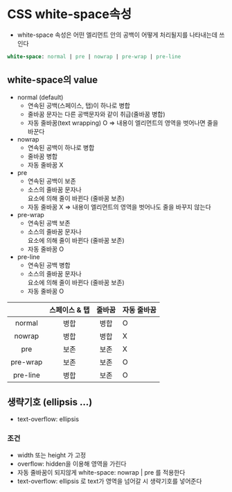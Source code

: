 # CSS white-space속성
* white-space 속성은 어떤 엘리먼트 안의 공백이 어떻게 처리될지를 나타내는데 쓰인다
``` sass
white-space: normal | pre | nowrap | pre-wrap | pre-line
```

## white-space의 value
* normal (default)
	* 연속된 공백(스페이스, 탭)이 하나로 병합
	* 줄바꿈 문자는 다른 공백문자와 같이 취급(줄바꿈 병합)
	* 자동 줄바꿈(text wrapping) O => 내용이 엘리먼트의 영역을 벗어나면 줄을 바꾼다
* nowrap
	* 연속된 공백이 하나로 병합
	* 줄바꿈 병합
	* 자동 줄바꿈 X
* pre
	* 연속된 공백이 보존
	* 소스의 줄바꿈 문자나 <br>요소에 의해 줄이 바뀐다 (줄바꿈 보존)
	* 자동 줄바꿈 X => 내용이 엘리먼트의 영역을 벗어나도 줄을 바꾸지 않는다
* pre-wrap
	* 연속된 공백 보존
	* 소스의 줄바꿈 문자나 <br>요소에 의해 줄이 바뀐다 (줄바꿈 보존)
	* 자동 줄바꿈 O
* pre-line
	* 연속된 공백 병합
	* 소스의 줄바꿈 문자나 <br>요소에 의해 줄이 바뀐다 (줄바꿈 보존)
	* 자동 줄바꿈 O

|          | 스페이스 & 탭 | 줄바꿈 | 자동 줄바꿈 |
|:--------:|:-------------:|:------:|-------------|
|  normal  |      병합     |  병합  |      O      |
|  nowrap  |      병합     |  병합  |      X      |
|    pre   |      보존     |  보존  |      X      |
| pre-wrap |      보존     |  보존  |      O      |
| pre-line |      병합     |  보존  |      O      |





## 생략기호 (ellipsis …)
* text-overflow: ellipsis
 
### 조건
* width 또는 height 가 고정
* overflow: hidden을 이용해 영역을 가린다
* 자동 줄바꿈이 되지않게 white-space: nowrap |  pre 를 적용한다
* text-overflow: ellipsis 로 text가 영역을 넘어갈 시 생략기호를 넣어준다

